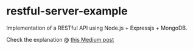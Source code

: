 # restful-server-example

Implementation of a RESTful API using Node.js + Expressjs + MongoDB.

Check the explanation @ [this Medium post](https://medium.com/@jcapona/restful-api-with-node-js-938c1ae386fe#.khhv46acl)

